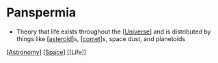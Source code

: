 # Panspermia

- Theory that life exists throughout the [[Universe]] and is distributed by things like [[asteroid]]s, [[comet]]s, space dust, and planetoids

[[Astronomy]] [[Space]] [[Life]]

[//begin]: # "Autogenerated link references for markdown compatibility"
[Universe]: universe "Universe"
[asteroid]: asteroid "Asteroid"
[comet]: comet "Comet"
[Astronomy]: astronomy "Astronomy"
[Space]: space "Space"
[//end]: # "Autogenerated link references"